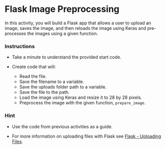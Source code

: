 # Flask Image Preprocessing

In this activity, you will build a Flask app that allows a user to upload an image, saves the image, and then reloads the image using Keras and pre-processes the images using a given function.

### Instructions

* Take a minute to understand the provided start code.

* Create code that will:

  * Read the file.
  * Save the filename to a variable.
  * Save the uploads folder path to a variable.
  * Save the file to the path.
  * Load the image using Keras and resize it to 28 by 28 pixels.
  * Preprocess the image with the given function, `prepare_image`.

### Hint

* Use the code from previous activities as a guide.

* For more information on uploading files with Flask see [Flask - Uploading Files](http://flask.pocoo.org/docs/0.12/patterns/fileuploads/).
